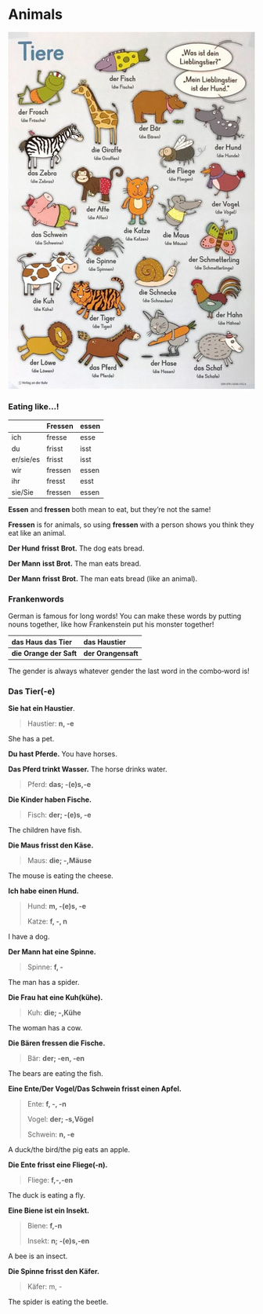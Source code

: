 # Animals

![](../../../.gitbook/assets/de_s_animals.jpg)

### **Eating like…!**

|  | Fressen | essen |
| :--- | :--- | :--- |
| ich | fresse | esse |
| du | frisst | isst |
| er/sie/es | frisst | isst |
| wir | fressen | essen |
| ihr | fresst | esst |
| sie/Sie | fressen | essen |

**Essen** and **fressen** both mean to eat, but they’re not the same!

**Fressen** is for animals, so using **fressen** with a person shows you think they eat like an animal.

**Der Hund** **frisst** **Brot.** The dog eats bread.

 **Der Mann** **isst** **Brot.** The man eats bread.

 **Der Mann** **frisst** **Brot.** The man eats bread \(like an animal\).

### **Frankenwords**

German is famous for long words! You can make these words by putting nouns together, like how Frankenstein put his monster together!

| **das Haus** **das Tier** | **das Haustier** |
| :--- | :--- |
| **die Orange** **der Saft** | **der Orangensaft** |

The gender is always whatever gender the last word in the combo‑word is!

### Das Tier\(-e\)

**Sie hat ein Haustier**.

> Haustier: **n, -e**

She has a pet.

**Du hast Pferde.** You have horses.

**Das Pferd trinkt Wasser.** The horse drinks water.

> Pferd: **das; -\(e\)s,-e**

**Die Kinder haben Fische.**

> Fisch: **der; -\(e\)s, -e**

The children have fish.

**Die Maus frisst den Käse.**

> Maus: **die; -,Mäuse**

The mouse is eating the cheese.

**Ich habe einen Hund.**

> Hund: **m, -\(e\)s, -e**
>
> Katze: **f, -, n**

I have a dog.

**Der Mann hat eine Spinne.**

> Spinne: **f, -**

The man has a spider.

**Die Frau hat eine Kuh\(kühe\).**

> Kuh: **die; -,Kühe**

The woman has a cow.

**Die Bären fressen die Fische.**

> Bär: **der; -en, -en**

The bears are eating the fish.

**Eine Ente/Der Vogel/Das Schwein frisst einen Apfel.**

> Ente: **f, -, -n**
>
> Vogel: **der; -s,Vögel**
>
> Schwein: **n, -e**

A duck/the bird/the pig eats an apple.

**Die Ente frisst eine Fliege\(-n\).**

> Fliege: **f,-,-en**

The duck is eating a fly.

**Eine Biene ist ein Insekt.**

> Biene: **f,-n**
>
> Insekt: **n; -\(e\)s,-en**

A bee is an insect.

**Die Spinne frisst den Käfer.**

> Käfer: m, -

The spider is eating the beetle.

